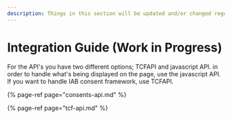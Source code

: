 ```yaml
---
description: Things in this section will be updated and/or changed regularly.
---
```


# Integration Guide \(Work in Progress\)

For the API's you have two different options; TCFAPI and javascript API. in order to handle what's being displayed on the page, use the javascript API. If you want to handle IAB consent framework, use TCFAPI.

{% page-ref page="consents-api.md" %}

{% page-ref page="tcf-api.md" %}





